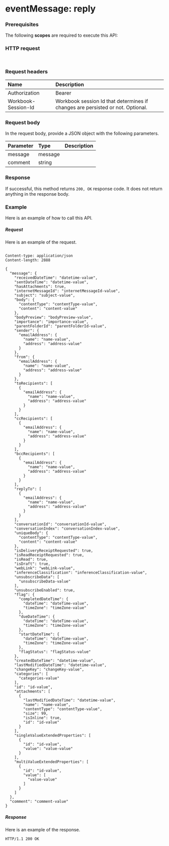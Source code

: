 # eventMessage: reply


### Prerequisites
The following **scopes** are required to execute this API: 
### HTTP request
<!-- { "blockType": "ignored" } -->
```http


```
### Request headers
| Name       | Description|
|:---------------|:----------|
| Authorization  | Bearer <code>|
| Workbook-Session-Id  | Workbook session Id that determines if changes are persisted or not. Optional.|

### Request body
In the request body, provide a JSON object with the following parameters.

| Parameter	   | Type	|Description|
|:---------------|:--------|:----------|
|message|message||
|comment|string||

### Response
If successful, this method returns `200, OK` response code. It does not return anything in the response body.

### Example
Here is an example of how to call this API.
##### Request
Here is an example of the request.
<!-- {
  "blockType": "request",
  "name": "eventmessage_reply"
}-->
```http

Content-type: application/json
Content-length: 2888

{
  "message": {
    "receivedDateTime": "datetime-value",
    "sentDateTime": "datetime-value",
    "hasAttachments": true,
    "internetMessageId": "internetMessageId-value",
    "subject": "subject-value",
    "body": {
      "contentType": "contentType-value",
      "content": "content-value"
    },
    "bodyPreview": "bodyPreview-value",
    "importance": "importance-value",
    "parentFolderId": "parentFolderId-value",
    "sender": {
      "emailAddress": {
        "name": "name-value",
        "address": "address-value"
      }
    },
    "from": {
      "emailAddress": {
        "name": "name-value",
        "address": "address-value"
      }
    },
    "toRecipients": [
      {
        "emailAddress": {
          "name": "name-value",
          "address": "address-value"
        }
      }
    ],
    "ccRecipients": [
      {
        "emailAddress": {
          "name": "name-value",
          "address": "address-value"
        }
      }
    ],
    "bccRecipients": [
      {
        "emailAddress": {
          "name": "name-value",
          "address": "address-value"
        }
      }
    ],
    "replyTo": [
      {
        "emailAddress": {
          "name": "name-value",
          "address": "address-value"
        }
      }
    ],
    "conversationId": "conversationId-value",
    "conversationIndex": "conversationIndex-value",
    "uniqueBody": {
      "contentType": "contentType-value",
      "content": "content-value"
    },
    "isDeliveryReceiptRequested": true,
    "isReadReceiptRequested": true,
    "isRead": true,
    "isDraft": true,
    "webLink": "webLink-value",
    "inferenceClassification": "inferenceClassification-value",
    "unsubscribeData": [
      "unsubscribeData-value"
    ],
    "unsubscribeEnabled": true,
    "flag": {
      "completedDateTime": {
        "dateTime": "dateTime-value",
        "timeZone": "timeZone-value"
      },
      "dueDateTime": {
        "dateTime": "dateTime-value",
        "timeZone": "timeZone-value"
      },
      "startDateTime": {
        "dateTime": "dateTime-value",
        "timeZone": "timeZone-value"
      },
      "flagStatus": "flagStatus-value"
    },
    "createdDateTime": "datetime-value",
    "lastModifiedDateTime": "datetime-value",
    "changeKey": "changeKey-value",
    "categories": [
      "categories-value"
    ],
    "id": "id-value",
    "attachments": [
      {
        "lastModifiedDateTime": "datetime-value",
        "name": "name-value",
        "contentType": "contentType-value",
        "size": 99,
        "isInline": true,
        "id": "id-value"
      }
    ],
    "singleValueExtendedProperties": [
      {
        "id": "id-value",
        "value": "value-value"
      }
    ],
    "multiValueExtendedProperties": [
      {
        "id": "id-value",
        "value": [
          "value-value"
        ]
      }
    ]
  },
  "comment": "comment-value"
}
```

##### Response
Here is an example of the response. 
<!-- {
  "blockType": "response",
  "truncated": true,
  "@odata.type": "microsoft.graph.None"
} -->
```http
HTTP/1.1 200 OK
```

<!-- uuid: 8fcb5dbc-d5aa-4681-8e31-b001d5168d79
2015-10-25 14:57:30 UTC -->
<!-- {
  "type": "#page.annotation",
  "description": "eventMessage: reply",
  "keywords": "",
  "section": "documentation",
  "tocPath": ""
}-->